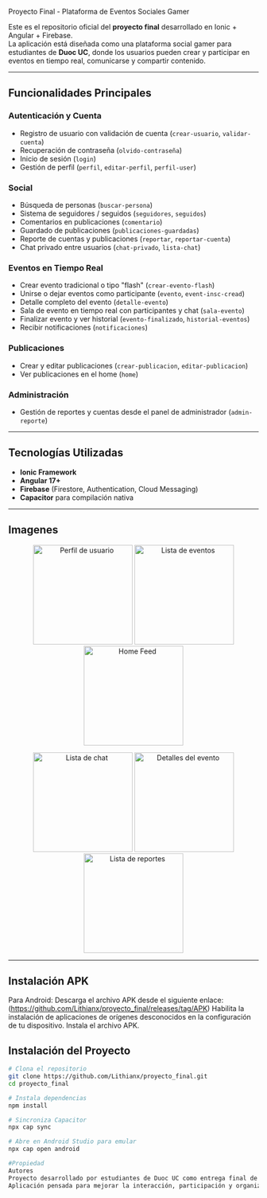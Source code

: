 Proyecto Final - Plataforma de Eventos Sociales Gamer 

Este es el repositorio oficial del **proyecto final** desarrollado en Ionic + Angular + Firebase.  
La aplicación está diseñada como una plataforma social gamer para estudiantes de **Duoc UC**, donde los usuarios pueden crear y participar en eventos en tiempo real, comunicarse y compartir contenido.

---

##  Funcionalidades Principales

###  Autenticación y Cuenta
- Registro de usuario con validación de cuenta (`crear-usuario`, `validar-cuenta`)
- Recuperación de contraseña (`olvido-contraseña`)
- Inicio de sesión (`login`)
- Gestión de perfil (`perfil`, `editar-perfil`, `perfil-user`)

###  Social
- Búsqueda de personas (`buscar-persona`)
- Sistema de seguidores / seguidos (`seguidores`, `seguidos`)
- Comentarios en publicaciones (`comentario`)
- Guardado de publicaciones (`publicaciones-guardadas`)
- Reporte de cuentas y publicaciones (`reportar`, `reportar-cuenta`)
- Chat privado entre usuarios (`chat-privado`, `lista-chat`)

###  Eventos en Tiempo Real
- Crear evento tradicional o tipo "flash" (`crear-evento-flash`)
- Unirse o dejar eventos como participante (`evento`, `event-insc-cread`)
- Detalle completo del evento (`detalle-evento`)
- Sala de evento en tiempo real con participantes y chat (`sala-evento`)
- Finalizar evento y ver historial (`evento-finalizado`, `historial-eventos`)
- Recibir notificaciones (`notificaciones`)

###  Publicaciones
- Crear y editar publicaciones (`crear-publicacion`, `editar-publicacion`)
- Ver publicaciones en el home (`home`)

###  Administración
- Gestión de reportes y cuentas desde el panel de administrador (`admin-reporte`)

---

## Tecnologías Utilizadas

- **Ionic Framework**
- **Angular 17+**
- **Firebase** (Firestore, Authentication, Cloud Messaging)
- **Capacitor** para compilación nativa

---


## Imagenes

<p align="center">
  <img src="https://github.com/user-attachments/assets/659b5a35-521f-40df-84f3-46b147d06699" width="200" alt="Perfil de usuario" />
  <img src="https://github.com/user-attachments/assets/2f524a5e-72ee-40a3-985b-bc2272a20b7f" width="200" alt="Lista de eventos" />
  <img src="https://github.com/user-attachments/assets/7b808058-b01e-4b30-a610-7b908f07114f" width="200" alt="Home Feed" />
</p>

<p align="center">
  <img src="https://github.com/user-attachments/assets/4bd55bc0-7a0f-458b-bce1-b860f90decde" width="200" alt="Lista de chat" />
  <img src="https://github.com/user-attachments/assets/08abb2ea-7ff7-49f6-9e3a-0a0a0e98a3c8" width="200" alt="Detalles del evento" />
  <img src="https://github.com/user-attachments/assets/ab8c62f4-5a19-4079-9acf-67d948157128" width="200" alt="Lista de reportes" />
</p>


---
## Instalación APK
Para Android:
Descarga el archivo APK desde el siguiente enlace: (https://github.com/Lithianx/proyecto_final/releases/tag/APK)
Habilita la instalación de aplicaciones de orígenes desconocidos en la configuración de tu dispositivo.
Instala el archivo APK.

##  Instalación del Proyecto


```bash
# Clona el repositorio
git clone https://github.com/Lithianx/proyecto_final.git
cd proyecto_final

# Instala dependencias
npm install

# Sincroniza Capacitor
npx cap sync

# Abre en Android Studio para emular
npx cap open android

#Propiedad
Autores
Proyecto desarrollado por estudiantes de Duoc UC como entrega final de carrera.
Aplicación pensada para mejorar la interacción, participación y organización de eventos entre compañeros.
